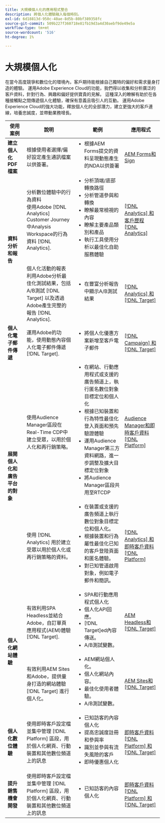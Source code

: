 ```yaml
---
title: 大規模個人化的應用程式整合
description: 將個人化體驗融入每個時刻。
exl-id: 6d18813d-950c-40ae-8d5b-80bf389358fc
source-git-commit: 509b227f360718e81fb19d3a4d30aebf9de49e5a
workflow-type: tm+mt
source-wordcount: '516'
ht-degree: 1%

---
```


# 大規模個人化

在當今高度競爭和數位化的環境內，客戶期待能根據自己獨特的偏好和需求量身打造的體驗。 運用Adobe Experience Cloud的功能，我們得以收集和分析廣泛的客戶資料，針對行為、興趣和偏好提供寶貴的見解。 這種深入的瞭解有助於在各種接觸點之間傳遞個人化體驗，確保有意義且吸引人的互動。 運用Adobe Experience Cloud的強大功能，釋放個人化的全部潛力，建立更強大的客戶連線，培養忠誠度，並帶動業務增長。

<table>
 <thead>
    <tr>
      <th>使用案例</th>
      <th>說明</th>
      <th>範例</th>
      <th>應用程式</th>
    </tr>
  </thead>
  <tbody>
    <tr>
      <td><strong>建立個人化PDF檔案</strong></td>
      <td>
        根據使用者選擇/偏好設定產生通訊檔案以供簽署。
      </td>
      <td>
        <ul style="margin-top: 0;">
          <li>
            根據AEM Forms提交的資料呈現動態產生的NDA以供簽署
          </li>
        </ul>
      </td>
      <td>
        <a
          href="../integrations-between-applications/experience-manager/experience-manager-acrobat-sign.md"
          target="_blank"
          rel="noopener noreferrer"
          >AEM Forms和Sign</a
        >
      </td>
    </tr>
    <tr>
      <td rowspan="2"><strong>資料分析和報告</strong></td>
      <td>
        分析數位體驗中的行為資料 <br />使用Adobe
        [!DNL Analytics] Customer Journey中Analysis Workspace的行為資料
        [!DNL Analytics].
      </td>
      <td>
        <ul style="margin-top: 0;">
          <li>分析頂端/底部轉換路徑</li>
          <li>分析管道參與和轉換</li>
          <li>瞭解最常檢視的內容</li>
          <li>瞭解主要產品類別和產品</li>
          <li>
            執行工具使用分析以最佳化自助服務體驗
          </li>
        </ul>
      </td>
      <td>
        <a
          href="../integrations-between-applications/analytics/analytics-customer-journey-analytics.md"
          target="_blank"
          rel="noopener noreferrer"
          >[!DNL Analytics] 和客戶歷程 [!DNL Analytics]</a
        >
      </td>
    </tr>
    <tr>
      <td>
        個人化活動的報表<br />利用Adobe分析最佳化測試結果，包括A/B測試 [!DNL Target] 以及透過Adobe產生完整的報告 [!DNL Analytics].
      </td>
      <td>
        <ul style="margin-top: 0;">
          <li>在豐富分析報告中顯示A/B測試結果</li>
        </ul>
      </td>
      <td>
        <a
          href="../integrations-between-applications/analytics/analytics-target.md"
          target="_blank"
          rel="noopener noreferrer"
          >[!DNL Analytics] 和 [!DNL Target]</a
        >
      </td>
    </tr>
    <tr>
      <td><strong>個人化電子郵件傳遞</strong></td>
      <td>
        運用Adobe的功能，使用動態內容個人化電子郵件傳遞 [!DNL Target].
      </td>
      <td>
        <ul style="margin-top: 0;">
          <li>將個人化優惠方案新增至客戶電子郵件</li>
        </ul>
      </td>
      <td>
        <a
          href="../integrations-between-applications/campaign//campaign-target.md"
          target="_blank"
          rel="noopener noreferrer"
          >[!DNL Campaign] 和 [!DNL Target]</a
        >
      </td>
    </tr>
    <tr>
      <td rowspan="2">
        <strong>展開個人化和廣告平台的對象</strong>
      </td>
      <td>
        使用Audience Manager區段在Real-Time CDP中建立受眾，以用於個人化和再行銷策略。
      </td>
      <td>
        <ul style="margin-top: 0;">
          <li>
            在網站、行動應用程式或支援的廣告頻道上，執行匿名數位對象目標定位和個人化
          </li>
          <li>
            根據已知裝置和行為特性最佳化登入頁面和預先驗證體驗
          </li>
          <li>
            運用Audience Manager第三方資料網路，進一步調整及擴大目標定位對象
          </li>
          <li>將Audience Manager區段共用至RTCDP</li>
        </ul>
      </td>
      <td>
        <a
          href="../integrations-between-applications/aam/aam-rtcdp.md"
          target="_blank"
          rel="noopener noreferrer"
          >Audience Manager和即時客戶資料 [!DNL Platform]</a
        >
      </td>
    </tr>
    <tr>
      <td>
        使用 [!DNL Analytics] 用於建立受眾以用於個人化或再行銷策略的資料。
      </td>
      <td>
        <ul style="margin-top: 0;">
          <li>
            在裝置或支援的廣告頻道上執行數位對象目標定位和個人化。
          </li>
          <li>
            根據裝置和行為屬性最佳化已知的客戶登陸頁面和匿名體驗。
          </li>
          <li>對已知管道啟用對象，例如電子郵件和簡訊。</li>
        </ul>
      </td>
      <td>
        <a
          href="../integrations-between-applications/analytics/analytics-customer-journey-analytics.md"
          target="_blank"
          rel="noopener noreferrer"
          >[!DNL Analytics] 和即時客戶資料 [!DNL Platform]</a
        >
      </td>
    </tr>
    <tr>
      <td rowspan="2"><strong>個人化網站體驗</strong></td>
      <td>
        有效利用SPA Headless並結合Adobe，自訂單頁應用程式(AEM)體驗 [!DNL Target].
      </td>
      <td>
        <ul style="margin-top: 0;">
          <li>SPA和行動應用程式個人化</li>
          <li>個人化API回應。</li>
          <li>[!DNL Target]ed內容傳送。</li>
          <li>A/B測試變數。</li>
        </ul>
      </td>
      <td>
        <a
          href="../integrations-between-applications/experience-manager/experience-manager-target.md"
          target="_blank"
          rel="noopener noreferrer"
          >AEM Headless和 [!DNL Target]</a
        >
      </td>
    </tr>
    <tr>
      <td>
        有效利用AEM Sites和Adobe，提供量身打造的網站體驗 [!DNL Target] 進行個人化。
      </td>
      <td>
        <ul style="margin-top: 0;">
          <li>AEM網站個人化。</li>
          <li>個人化網站內容。</li>
          <li>最佳化使用者體驗。</li>
          <li>A/B測試變數。</li>
        </ul>
      </td>
      <td>
        <a
          href="../integrations-between-applications/experience-manager/experience-manager-target.md"
          target="_blank"
          rel="noopener noreferrer"
          >AEM Sites和 [!DNL Target]</a
        >
      </td>
    </tr>
    <tr>
      <td><strong>個人化數位體驗</strong></td>
      <td>
        使用即時客戶設定檔並集中管理 [!DNL Platform] 區段，用於個人化網頁、行動裝置和其他數位頻道上的訊息
      </td>
      <td>
        <ul style="margin-top: 0;">
          <li>已知訪客的內容個人化</li>
          <li>提高忠誠度註冊和參與率</li>
          <li>識別並參與有流失風險的客戶</li>
          <li>即時優惠個人化</li>
        </ul>
      </td>
      <td>
        <a
          href="../integrations-between-applications/rtcdp/rtcdp-target.md"
          target="_blank"
          rel="noopener noreferrer"
          >即時客戶資料 [!DNL Platform] 和 [!DNL Target]</a
        >
      </td>
    </tr>
    <tr>
      <td><strong>提升銷售機會開發</strong></td>
      <td>
        使用即時客戶設定檔並集中管理 [!DNL Platform] 區段，用於個人化網頁、行動裝置和其他數位頻道上的訊息
      </td>
      <td>
        <ul style="margin-top: 0;">
          <li>已知訪客的內容個人化</li>
        </ul>
      </td>
      <td>
        <a
          href="../integrations-between-applications/rtcdp/rtcdp-target.md"
          target="_blank"
          rel="noopener noreferrer"
          >即時客戶資料 [!DNL Platform] 和 [!DNL Target]</a
        >
      </td>
    </tr>
  </tbody>
</table>

